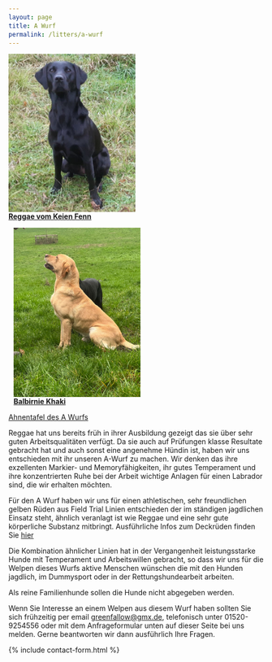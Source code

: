 ```yaml
---
layout: page
title: A Wurf
permalink: /litters/a-wurf
---
```

<div style="width: 100%; float: left;">
  <div style="float:left; margin-right: 10px;">
    <a href="/dogs/reggae.html"><img style="float:left;" src="/assets/litters/reggae-sitzt2.jpeg" width="250"></a>
    <p><strong><a href="/dogs/reggae.html"> Reggae vom Keien Fenn</a></strong></p>
  </div>
  <div style="float:left; margin-left: 10px;">
    <!--img src="/assets/litters/ruede-platzhalter.jpeg" width="270" style="float:left;"-->
    <a href="/litters/a-ruede"><img src="/assets/stud-gallery/a-stud-looking-up.jpeg" width="250" style="float:left;"></a>
    <p><strong><a href="/litters/a-ruede">Balbirnie Khaki</a></strong></p>
    
  </div>
</div>

<a href="https://www.k9data.com/pedigree.asp?ID=1287885" target="_blank">Ahnentafel des A Wurfs</a>

Reggae hat uns bereits früh in ihrer Ausbildung gezeigt das sie über sehr guten Arbeitsqualitäten verfügt. Da sie auch auf Prüfungen klasse Resultate gebracht hat und auch sonst eine angenehme Hündin ist, haben wir uns entschieden mit ihr unseren A-Wurf zu machen. Wir denken das ihre exzellenten Markier- und Memoryfähigkeiten, ihr gutes Temperament und ihre konzentrierten Ruhe bei der Arbeit wichtige Anlagen für einen Labrador sind, die wir erhalten möchten. 

Für den A Wurf haben wir uns für einen athletischen, sehr freundlichen gelben Rüden aus Field Trial Linien entschieden der im ständigen jagdlichen Einsatz steht, ähnlich veranlagt ist wie Reggae und eine sehr gute körperliche Substanz mitbringt. Ausführliche Infos zum Deckrüden finden Sie <a href="/litters/a-ruede.html">hier</a>

Die Kombination ähnlicher Linien hat in der Vergangenheit leistungsstarke Hunde mit Temperament und Arbeitswillen gebracht, so dass wir uns für die Welpen dieses Wurfs aktive Menschen wünschen die mit den Hunden jagdlich, im Dummysport oder in der Rettungshundearbeit arbeiten. 

Als reine Familienhunde sollen die Hunde nicht abgegeben werden.

Wenn Sie Interesse an einem Welpen aus diesem Wurf haben sollten Sie sich frühzeitig per email greenfallow@gmx.de, telefonisch unter 01520-9254556 oder mit dem Anfrageformular unten auf dieser Seite bei uns melden. Gerne beantworten wir dann ausführlich Ihre Fragen.

{% include contact-form.html %}
